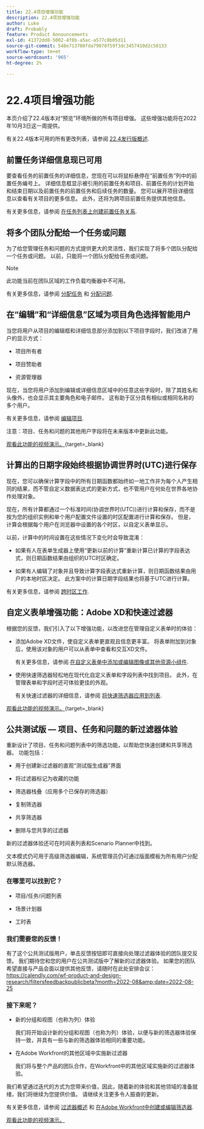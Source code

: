 ```yaml
---
title: 22.4项目增强功能
description: 22.4项目增强功能
author: Luke
draft: Probably
feature: Product Announcements
exl-id: 41372dd8-5002-4f8b-a5ac-a577c8b05d11
source-git-commit: 548e713700fda79070f59f3dc3457410d2c50133
workflow-type: tm+mt
source-wordcount: '965'
ht-degree: 2%

---
```


# 22.4项目增强功能

本页介绍了22.4版本对“预览”环境所做的所有项目增强。 这些增强功能将在2022年10月3日这一周提供。

有关22.4版本可用的所有更改列表，请参阅 [22.4发行版概述](/help/quicksilver/product-announcements/product-releases/22.4-release-activity/22-4-release-overview.md).

## 前置任务详细信息现已可用

要查看任务的前置任务的详细信息，您现在可以将鼠标悬停在“前置任务”列中的前置任务编号上。 详细信息框显示被引用的前置任务和项目、前置任务的计划开始和结束日期以及前置任务的前置任务和后续任务的数量。 您可以展开项目详细信息以查看有关项目的更多信息。 此外，还将为跨项目前置任务提供其他信息。

有关更多信息，请参阅 [在任务列表上创建前置任务关系](/help/quicksilver/manage-work/tasks/use-prdcssrs/create-predecessors-on-task-list.md).

## 将多个团队分配给一个任务或问题

为了给您管理任务和问题的方式提供更大的灵活性，我们实现了将多个团队分配给一个任务或问题。 以前，只能将一个团队分配给任务或问题。

>[!NOTE]
>
>此功能当前在团队区域的工作负载均衡器中不可用。

有关更多信息，请参阅 [分配任务](/help/quicksilver/manage-work/tasks/assign-tasks/assign-tasks.md) 和 [分配问题](/help/quicksilver/manage-work/issues/manage-issues/assign-issues.md).

## 在“编辑”和“详细信息”区域为项目角色选择智能用户

当您将用户从项目的编辑框和详细信息部分添加到以下项目字段时，我们改进了用户的显示方式：

* 项目所有者

* 项目赞助者

* 资源管理器

现在，当您将用户添加到编辑或详细信息区域中的任意这些字段时，除了其姓名和头像外，也会显示其主要角色和电子邮件。 这有助于区分具有相似或相同名称的多个用户。

有关更多信息，请参阅 [编辑项目](/help/quicksilver/manage-work/projects/manage-projects/edit-projects.md).

注意：项目、任务和问题的其他用户字段将在未来版本中更新此功能。

[观看此功能的视频演示。](https://video.tv.adobe.com/v/3412390/){target=_blank}

## 计算出的日期字段始终根据协调世界时(UTC)进行保存

现在，您可以确保计算字段中的所有日期函数都始终如一地工作并为每个人产生相同的结果，而不管自定义数据表达式的更新方式，也不管用户在何处在世界各地协作处理对象。

现在，所有计算都通过一个标准时间(协调世界时(UTC))进行计算和保存，而不是按为您的组织实例和单个用户配置文件设置的时区配置进行计算和保存。 但是，计算会根据每个用户在浏览器中设置的各个时区，以自定义表单显示。

以前，计算中的时间设置在这些情况下变化时会导致混淆：

* 如果有人在表单生成器上使用“更新以前的计算”重新计算已计算的字段表达式，则日期函数结果由组织的UTC时区确定。

* 如果有人编辑了对象并且导致计算字段表达式重新计算，则日期函数结果由用户的本地时区决定。 此方案中的计算日期字段结果也将基于UTC进行计算。

有关更多信息，请参阅 [跨时区工作](/help/quicksilver/workfront-basics/tips-tricks-and-troubleshooting/working-across-timezones.md).

## 自定义表单增强功能：Adobe XD和快速过滤器

根据您的反馈，我们引入了以下增强功能，以改进您在管理自定义表单时的体验：

* 添加Adobe XD文件，使自定义表单更直观且信息更丰富。 将表单附加到对象后，使用该对象的用户可以从表单中查看和交互XD文件。

  有关更多信息，请参阅 [在自定义表单中添加或编辑图像或其他资源小组件](/help/quicksilver/administration-and-setup/customize-workfront/create-manage-custom-forms/add-widget-or-edit-its-properties-in-a-custom-form.md).

* 使用快速筛选器轻松地在现代化自定义表单和字段列表中找到项目。 此外，在管理表单和字段时还可体验更佳的外观。

  有关快速过滤器的详细信息，请参阅 [将快速筛选器应用到列表](/help/quicksilver/workfront-basics/navigate-workfront/use-lists/apply-quick-filter-list.md).

[观看此功能的视频演示。](https://video.tv.adobe.com/v/3412469/){target=_blank}

## 公共测试版 — 项目、任务和问题的新过滤器体验

重新设计了项目、任务和问题列表中的筛选功能，以帮助您快速创建和共享筛选器。 功能包括：

* 用于创建新过滤器的直观“测试版生成器”界面

* 将过滤器标记为收藏的功能

* 筛选器栈叠（应用多个已保存的筛选器）

* 复制筛选器

* 共享筛选器

* 删除与您共享的过滤器


新的过滤器体验还可在时间表列表和Scenario Planner中找到。

文本模式仍可用于高级筛选器编辑，系统管理员仍可通过版面模板为所有用户分配默认筛选器。

### 在哪里可以找到它？

* 项目/任务/问题列表

* 场景计划器

* 工时表


### 我们需要您的反馈！

有了这个公共测试版用户，单击反馈按钮即可直接向处理过滤器体验的团队提交反馈。 我们期待您和您的用户在公共测试版中了解新的过滤器体验。 如果您的团队希望直接与产品会面以提供其他反馈，请随时在此处安排会议： https://calendly.com/wf-product-and-design-research/filtersfeedbackpublicbeta?month=2022-08&amp;date=2022-08-25

### 接下来呢？

* 新的分组和视图（也称为列）体验

  我们将开始设计新的分组和视图（也称为列）体验，以便与新的筛选器体验保持一致，并具有一些与新的筛选器体验相同的重要功能。

* 在Adobe Workfront的其他区域中实施新过滤器

  我们将与整个产品的团队合作，在Workfront中的其他区域实施新的过滤器体验。


我们希望通过迭代的方式为您带来价值，因此，随着新的体验和其他领域的准备就绪，我们将继续为您提供价值。 请继续关注更多令人振奋的更新。

有关更多信息，请参阅 [过滤器概述](/help/quicksilver/reports-and-dashboards/reports/reporting-elements/filters-overview.md) 和 [在Adobe Workfront中创建或编辑筛选器](/help/quicksilver/reports-and-dashboards/reports/reporting-elements/create-filters.md).

[观看此功能的视频演示。](https://video.tv.adobe.com/v/3412391/)
